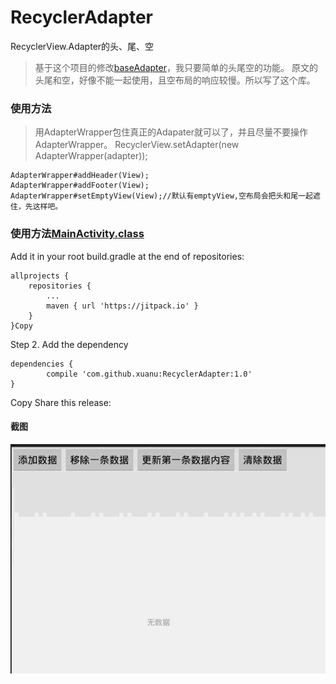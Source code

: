 # RecyclerAdapter
RecyclerView.Adapter的头、尾、空
> 基于这个项目的修改[baseAdapter](https://github.com/hongyangAndroid/baseAdapter/blob/master/baseadapter-recyclerview/src/main/java/com/zhy/adapter/recyclerview/wrapper/HeaderAndFooterWrapper.java)，我只要简单的头尾空的功能。
> 原文的头尾和空，好像不能一起使用，且空布局的响应较慢。所以写了这个库。

### 使用方法
> 用AdapterWrapper包住真正的Adapater就可以了，并且尽量不要操作AdapterWrapper。
> RecyclerView.setAdapter(new AdapterWrapper(adapter));
```
AdapterWrapper#addHeader(View);
AdapterWrapper#addFooter(View);
AdapterWrapper#setEmptyView(View);//默认有emptyView,空布局会把头和尾一起遮住，先这样吧。
```
###  使用方法[MainActivity.class](https://github.com/xuanu/RecyclerAdapter/blob/master/app/src/main/java/apk/cn/zeffect/recycleradapter/MainActivity.kt)
Add it in your root build.gradle at the end of repositories:

	allprojects {
		repositories {
			...
			maven { url 'https://jitpack.io' }
		}
	}Copy
Step 2. Add the dependency

	dependencies {
	        compile 'com.github.xuanu:RecyclerAdapter:1.0'
	}
Copy
Share this release:

#### 截图
![image](https://github.com/xuanu/RecyclerAdapter/raw/master/screenshots/2.gif)